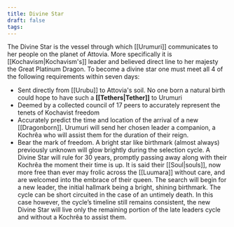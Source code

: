 ```yaml
---
title: Divine Star
draft: false
tags:
---
```

The Divine Star is the vessel through which [[Urumuri]] communicates to her people on the planet of Attovia. More specifically it is [[Kochavism|Kochavism's]] leader and believed direct line to her majesty the Great Platinum Dragon. To become a divine star one must meet all 4 of the following requirements within seven days:
- Sent directly from [[Urubu]] to Attovia's soil. No one born a natural birth could hope to have such a **[[Tethers|Tether]]** to Urumuri
- Deemed by a collected council of 17 peers to accurately represent the tenets of Kochavist freedom
- Accurately predict the time and location of the arrival of a new [[Dragonborn]]. Urumuri will send her chosen leader a companion, a Kochrêa who will assist them for the duration of their reign.
- Bear the mark of freedom. A bright star like birthmark (almost always) previously unknown will glow brightly during the selection cycle.
A Divine Star will rule for 30 years, promptly passing away along with their Kochrêa the moment their time is up. It is said their [[Soul|souls]], now more free than ever may frolic across the [[Luumara]] without care, and are welcomed into the embrace of their queen. The search will begin for a new leader, the initial hallmark being a bright, shining birthmark. The cycle can be short circuited in the case of an untimely death. In this case however, the cycle’s timeline still remains consistent, the new Divine Star will live only the remaining portion of the late leaders cycle and without a Kochrêa to assist them. 
